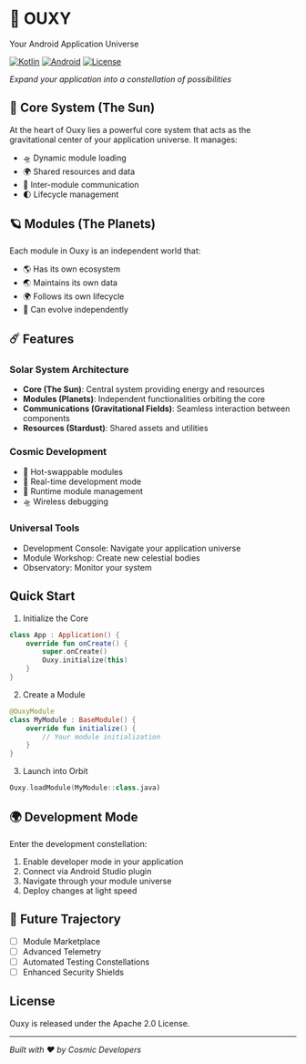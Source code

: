 # 🌌 OUXY

Your Android Application Universe

[![Kotlin](https://img.shields.io/badge/kotlin-%237F52FF.svg?style=for-the-badge&logo=kotlin&logoColor=white)](https://kotlinlang.org)
[![Android](https://img.shields.io/badge/Android-3DDC84?style=for-the-badge&logo=android&logoColor=white)](https://developer.android.com)
[![License](https://img.shields.io/badge/License-Apache%202.0-blue.svg?style=for-the-badge)](LICENSE)

*Expand your application into a constellation of possibilities*

## 🌟 Core System (The Sun)

At the heart of Ouxy lies a powerful core system that acts as the gravitational center of your application universe. It manages:

- 🛸 Dynamic module loading
- 🌍 Shared resources and data
- 🌠 Inter-module communication
- 🌓 Lifecycle management

## 🪐 Modules (The Planets)

Each module in Ouxy is an independent world that:

- 🌎 Has its own ecosystem
- 🌏 Maintains its own data
- 🌍 Follows its own lifecycle
- 🌋 Can evolve independently

## ☄️ Features

### Solar System Architecture
- **Core (The Sun)**: Central system providing energy and resources
- **Modules (Planets)**: Independent functionalities orbiting the core
- **Communications (Gravitational Fields)**: Seamless interaction between components
- **Resources (Stardust)**: Shared assets and utilities

### Cosmic Development
- 🚀 Hot-swappable modules
- 💫 Real-time development mode
- 🌌 Runtime module management
- 🛸 Wireless debugging

### Universal Tools
- Development Console: Navigate your application universe
- Module Workshop: Create new celestial bodies
- Observatory: Monitor your system

## Quick Start

1. Initialize the Core
```kotlin
class App : Application() {
    override fun onCreate() {
        super.onCreate()
        Ouxy.initialize(this)
    }
}
```

2. Create a Module
```kotlin
@OuxyModule
class MyModule : BaseModule() {
    override fun initialize() {
        // Your module initialization
    }
}
```

3. Launch into Orbit
```kotlin
Ouxy.loadModule(MyModule::class.java)
```

## 🌍 Development Mode

Enter the development constellation:

1. Enable developer mode in your application
2. Connect via Android Studio plugin
3. Navigate through your module universe
4. Deploy changes at light speed

## 🚀 Future Trajectory

- [ ] Module Marketplace
- [ ] Advanced Telemetry
- [ ] Automated Testing Constellations
- [ ] Enhanced Security Shields

## License

Ouxy is released under the Apache 2.0 License.

---

*Built with ❤️ by Cosmic Developers*